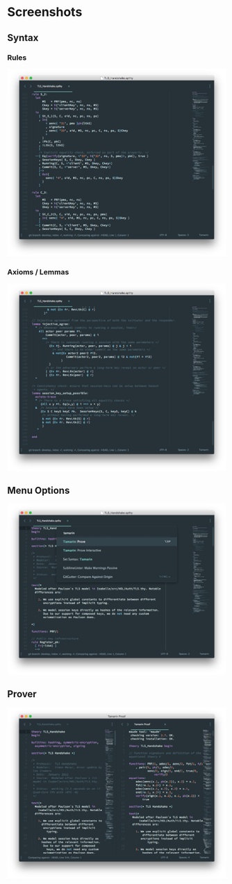# Screenshots

## Syntax

### Rules

![Rules](img/rule.png "Rules")

### Axioms / Lemmas

![Lemmas](img/lemma.png "Lemmas")

## Menu Options

![Menu](img/menu.png "Menu")


## Prover

![Proof](img/proof.png "Proof")
